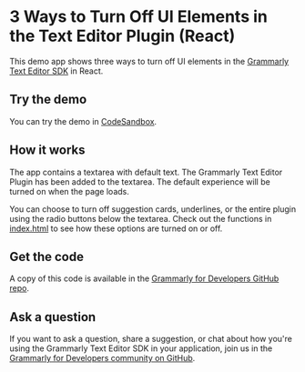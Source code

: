 # 3 Ways to Turn Off UI Elements in the Text Editor Plugin (React)

This demo app shows three ways to turn off UI elements in the [Grammarly Text Editor SDK](https://developer.grammarly.com/) in React.

## Try the demo

You can try the demo in [CodeSandbox](https://codesandbox.io/s/github/grammarly/grammarly-for-developers/tree/main/examples/editor-sdk-react-turn-off-ui-elements?file=/src/Editors.js).

## How it works

The app contains a textarea with default text. The Grammarly Text Editor Plugin has been added to the textarea. The default experience will be turned on when the page loads.

You can choose to turn off suggestion cards, underlines, or the entire plugin using the radio buttons below the textarea. Check out the functions in [index.html](./public/index.html) to see how these options are turned on or off.

## Get the code

A copy of this code is available in the [Grammarly for Developers GitHub repo](https://github.com/grammarly/grammarly-for-developers/tree/main/examples/editor-sdk-react-turn-off-ui-elements).

## Ask a question

If you want to ask a question, share a suggestion, or chat about how you're using the Grammarly Text Editor SDK in your application, join us in the [Grammarly for Developers community on GitHub](https://github.com/grammarly/grammarly-for-developers/discussions).
